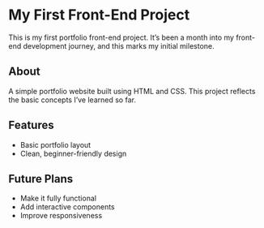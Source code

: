 # My First Front-End Project

This is my first portfolio front-end project. It’s been a month into my front-end development journey, and this marks my initial milestone.

## About

A simple portfolio website built using HTML and CSS. This project reflects the basic concepts I’ve learned so far.

## Features

- Basic portfolio layout
- Clean, beginner-friendly design

## Future Plans

- Make it fully functional
- Add interactive components
- Improve responsiveness
